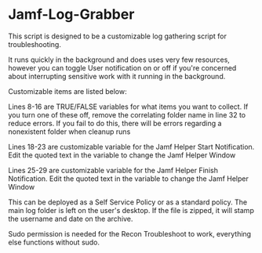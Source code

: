 # Jamf-Log-Grabber

This script is designed to be a customizable log gathering script for troubleshooting.

It runs quickly in the background and does uses very few resources, however you can toggle User notification on or off if you're concerned about interrupting sensitive work with it running in the background.

Customizable items are listed below:

Lines 8-16 are TRUE/FALSE variables for what items you want to collect. If you turn one of these off, remove the correlating folder name in line 32 to reduce errors. If you fail to do this, there will be errors regarding a nonexistent folder when cleanup runs

Lines 18-23 are customizable variable for the Jamf Helper Start Notification. Edit the quoted text in the variable to change the Jamf Helper Window

Lines 25-29 are customizable variable for the Jamf Helper Finish Notification. Edit the quoted text in the variable to change the Jamf Helper Window

This can be deployed as a Self Service Policy or as a standard policy. The main log folder is left on the user's desktop. If the file is zipped, it will stamp the username and date on the archive.

Sudo permission is needed for the Recon Troubleshoot to work, everything else functions without sudo.
